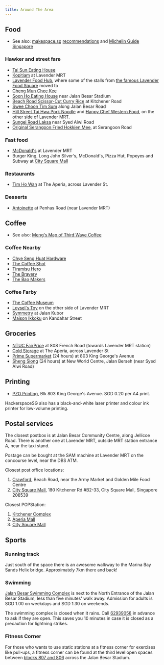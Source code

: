 ```yaml
---
title: Around The Area
---
```


## Food

* See also: [makespace.sg](http://makespace.sg/) [recommendations](https://hackpad.com/Best-Eating-Places-around-Makespace-fySmJkJGhwq) and [Michelin Guide Singapore](https://guide.michelin.sg/2016-guide?lang=en&year=2016&areas=Lavender&sort=name)

### Hawker and street fare

* [Tai Sun Eating House](https://foursquare.com/v/tai-sun-eating-house/4b9f1af9f964a520ef1337e3)
* [Kopitiam](https://foursquare.com/v/kopitiam/4daf7feb4b22d9b3bcc392c0) at Lavender MRT
* [Lavender Food Hub](https://foursquare.com/v/lavender-food-hub/542f87d9498ed8c05ceadcd6), where some of the stalls from [the famous Lavender Food Square](http://gssq.blogspot.sg/2014/09/lavender-food-square-where-everyone-is.html) moved to
* [Cheng Mun Chee Kee](https://foursquare.com/v/cheng-mun-chee-kee-pig-organ-soup-%E6%AD%A3%E6%96%87%E5%BF%97%E8%AE%B0/4b0fb901f964a520586423e3)
* [Soon Ho Eating House](https://foursquare.com/v/soon-ho-eating-house/4bce8a9ac564ef3bf485eef0) near Jalan Besar Stadium
* [Beach Road Scissor-Cut Curry Rice](https://foursquare.com/v/beach-road-scissorcut-curry-rice-%E5%89%AA%E5%88%80%E5%89%AA%E5%92%96%E5%93%A9%E9%A3%AF/4b529ebdf964a520218427e3) at Kitchener Road
* [Swee Choon Tim Sum](https://foursquare.com/v/swee-choon-tim-sum-restaurant-%E7%91%9E%E6%98%A5%E9%BB%9E%E5%BF%83%E6%8B%89%E9%9D%A2%E5%B0%8F%E7%B1%A0%E5%8C%85/4bb610c81344b71318e99c04) along Jalan Besar Road
* [Hill Street Tai Hwa Pork Noodle](https://foursquare.com/v/hill-street-tai-hwa-pork-noodle-%E5%90%8A%E6%A1%A5%E5%A4%B4%E5%A4%A7%E5%8D%8E%E7%8C%AA%E8%82%89%E7%B2%BF%E6%9D%A1-singapore/4b80b8b3f964a5205a8830e3) and [Happy Chef Western Food](https://foursquare.com/v/happy-chef-western-food/4bc00eec74a9a5937ea7cff6), on the other side of Lavender MRT.
* [Sungei Road Laksa](https://foursquare.com/v/sungei-road-laksa-%E7%BB%93%E9%9C%9C%E6%A1%A5%E5%8F%BB%E6%B2%99/4c19e647834e2d7f94102b80) near Syed Alwi Road
* [Original Serangoon Fried Hokkien Mee](https://foursquare.com/v/original-serangoon-fried-hokkien-mee-singapore/4c1b65aeb9f876b0f21b7a46), at Serangoon Road

### Fast food
* [McDonald's](https://foursquare.com/v/mcdonalds/557bc110498e1b84b5a61ee4) at Lavender MRT
* Burger King, Long John Silver's, McDonald's, Pizza Hut, Popeyes and Subway at [City Square Mall](http://www.citysquaremall.com.sg/shops-category.php?type=23)

### Restaurants
* [Tim Ho Wan](http://www.timhowan.com/) at The Aperia, across Lavender St.

### Desserts
* [Antoinette](http://antoinette.com.sg/contact.html) at Penhas Road (near Lavender MRT)


## Coffee

* See also: [Meng's Map of Third Wave Coffee](https://maps.google.com.sg/maps/ms?msid=215891290759892097434.0004cceddc3c51a603dc0&msa=0&ll=1.310483,103.86149&spn=0.003282,0.005048)

### Coffee Nearby

* [Chye Seng Huat Hardware](https://www.facebook.com/ChyeSengHuatHardware)
* [The Coffee Shot](https://www.facebook.com/THECOFFEESHOTTKC)
* [Tiramisu Hero](http://thetiramisuhero.com/)
* [The Bravery](http://thebravery.com.sg/)
* [The Bao Makers](https://www.baomakers.com/home.html)

### Coffee Farby

* [The Coffee Museum](http://nanyangoldcoffee.com/mini-singapore-coffee-museum.html)
* [Loysel's Toy](http://www.loyselstoy.com/) on the other side of Lavender MRT
* [Symmetry](http://symmetry.com.sg/) at Jalan Kubor
* [Maison Ikkoku](http://www.maison-ikkoku.net/) on Kandahar Street

## Groceries

* [NTUC FairPrice](http://www.fairprice.com.sg/webapp/wcs/stores/servlet/StoreLocatorCmd?storeId=90001&catalogId=10051&storesView=ClusterStores&Corporate=Y&clusterName=SERANGOON) at 808 French Road (towards Lavender MRT station)
* [Cold Storage](http://www.coldstorage.com.sg/corporate/public/corporate_storelocations.html#coldstorage) at The Aperia, across Lavender St
* [Prime Supermarket](https://foursquare.com/v/prime-supermarket-singapore/4ba1c408f964a52073cb37e3) (24 hours) at 803 King George's Avenue
* [Sheng Siong](http://www.shengsiong.com.sg/pages/Store-Locator.html) (24 hours) at New World Centre, Jalan Berseh (near Syed Alwi Road)

## Printing

* [PZO Printing](https://www.facebook.com/pzoprintingSIN), Blk 803 King George's Avenue. SGD 0.20 per A4 print.

HackerspaceSG also has a black-and-white laser printer and colour ink printer for low-volume printing.

## Postal services

The closest postbox is at Jalan Besar Community Centre, along Jellicoe Road.
There is another one at Lavender MRT, outside MRT station entrance A, near the
taxi stand.

Postage can be bought at the SAM machine at Lavender MRT on the concourse
level, near the DBS ATM.

Closest post office locations:
1. [Crawford](http://www.street-directory.com/singpost/singpost.cgi?x=373521.5390&y=144085.8737&level=7&star=1&categories=POL&name=Crawford&address_display=Blk%2015%20Beach%20Road%20@01-4685%20|Singapore&opr_hour_display=Mon%20-%20Fri%208.30%20am%20-%205.00%20pm%20|Sat%208.30%20am%20-%201.00%20pm%20|Sun/P.Hol%20Closed&newpostalcode2=190015&phone=&remit=&post=#switchbar), Beach Road, near the Army Market and Golden Mile Food Centre
2. [City Square Mall](http://www.singpost.com/locate-us?id=2713), 180 Kitchener Rd #B2-33, City Square Mall, Singapore 208539

Closest POPStation:
1. [Kitchener Complex](https://www.mypopstation.com/sgselect/P27)
2. [Aperia Mall](https://www.mypopstation.com/sgselect/S63)
3. [City Square Mall](https://www.mypopstation.com/sgselect/S25)


## Sports

### Running track

Just south of the space there is an awesome walkway to the Marina Bay Sands
Helix bridge. Approximately 7km there and back!

### Swimming

[Jalan Besar Swimming
Complex](http://www.singaporeswimming.com/pools/jalan-besar-swimming-pool/) is
next to the North Entrance of the Jalan Besar Stadium, less than five minutes' walk away. Admission for adults is SGD 1.00 on weekdays and SGD 1.30 on weekends.

The swimming complex is closed when it rains. Call <a href="tel:+6562939058">62939058</a> in advance to ask if they are open. This saves you 10 minutes in case it is closed as a precaution for lightning strikes.

### Fitness Corner

For those who wants to use static stations at a fitness corner for exercises like pull-ups, a fitness corner can be found at the third level open spaces between [blocks 807 and 806](https://goo.gl/maps/sXvFZ) across the Jalan Besar Stadium.
